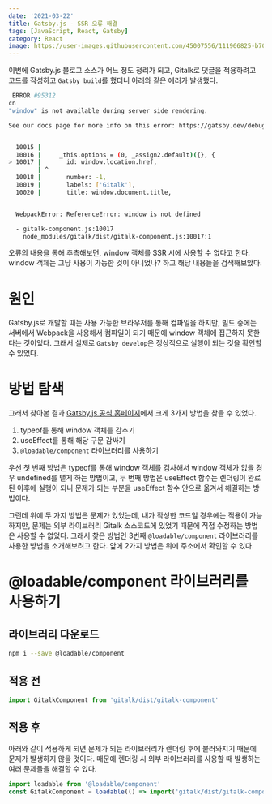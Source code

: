 ```yaml
---
date: '2021-03-22'
title: Gatsby.js - SSR 오류 해결
tags: [JavaScript, React, Gatsby]
category: React
image: https://user-images.githubusercontent.com/45007556/111966825-b7073900-8b3a-11eb-96dc-cf48486c6aef.png
---
```


이번에 Gatsby.js 블로그 소스가 어느 정도 정리가 되고, Gitalk로 댓글을 적용하려고 코드를 작성하고 `Gatsby build`를 했더니 아래와 같은 에러가 발생했다.

```bash
 ERROR #95312
cn
"window" is not available during server side rendering.

See our docs page for more info on this error: https://gatsby.dev/debug-html


  10015 |
  10016 |     _this.options = (0, _assign2.default)({}, {
> 10017 |       id: window.location.href,
        | ^
  10018 |       number: -1,
  10019 |       labels: ['Gitalk'],
  10020 |       title: window.document.title,


  WebpackError: ReferenceError: window is not defined

  - gitalk-component.js:10017
    node_modules/gitalk/dist/gitalk-component.js:10017:1
```

오류의 내용을 통해 추측해보면, window 객체를 SSR 시에 사용할 수 없다고 한다. window 객체는 그냥 사용이 가능한 것이 아니었나? 하고 해당 내용들을 검색해보았다.

# 원인

Gatsby.js로 개발할 때는 사용 가능한 브라우저를 통해 컴파일을 하지만, 빌드 중에는 서버에서 Webpack을 사용해서 컴파일이 되기 때문에 window 객체에 접근하지 못한다는 것이었다. 그래서 실제로 `Gatsby develop`은 정상적으로 실행이 되는 것을 확인할 수 있었다.

# 방법 탐색

그래서 찾아본 결과 [Gatsby.js 공식 홈페이지](https://www.gatsbyjs.com/docs/debugging-html-builds/#how-to-check-if-code-classlanguage-textwindowcode-is-defined)에서 크게 3가지 방법을 찾을 수 있었다.

1. typeof를 통해 window 객체를 감추기
2. useEffect를 통해 해당 구문 감싸기
3. `@loadable/component` 라이브러리를 사용하기

우선 첫 번째 방법은 typeof를 통해 window 객체를 검사해서 window 객체가 없을 경우 undefined를 뱉게 하는 방법이고,
두 번째 방법은 useEffect 함수는 렌더링이 완료된 이후에 실행이 되니 문제가 되는 부분을 useEffect 함수 안으로 옮겨서 해결하는 방법이다.

그런데 위에 두 가지 방법은 문제가 있었는데, 내가 작성한 코드일 경우에는 적용이 가능하지만, 문제는 외부 라이브러리 Gitalk 소스코드에 있었기 때문에 직접 수정하는 방법은 사용할 수 없었다. 그래서 찾은 방법인 3번째 `@loadable/component` 라이브러리를 사용한 방법을 소개해보려고 한다. 앞에 2가지 방법은 위에 주소에서 확인할 수 있다.

# @loadable/component 라이브러리를 사용하기

## 라이브러리 다운로드

```bash
npm i --save @loadable/component
```

## 적용 전

```js
import GitalkComponent from 'gitalk/dist/gitalk-component'
```

## 적용 후

아래와 같이 적용하게 되면 문제가 되는 라이브러리가 렌더링 후에 불러와지기 때문에 문제가 발생하지 않을 것이다. 때문에 렌더링 시 외부 라이브러리를 사용할 때 발생하는 여러 문제들을 해결할 수 있다.

```js
import loadable from '@loadable/component'
const GitalkComponent = loadable(() => import('gitalk/dist/gitalk-component'))
```

